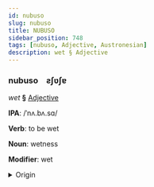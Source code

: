 ```yaml
---
id: nubuso
slug: nubuso
title: NUBUSO
sidebar_position: 748
tags: [nubuso, Adjective, Austronesian]
description: wet § Adjective
---
```


### nubuso&emsp;<span kind="abugida">ƨʃʋʃɐ</span>

*wet* **§** [Adjective](../../tags/Adjective)

**IPA**: /ˈnʌ.bʌ.sɑ/

**Verb**: to be wet

**Noun**: wetness

**Modifier**: wet

<details>
    <summary>Origin</summary>
    Ilocano nabasa [nɐbɐˈsa]<br/>
    <em>Austronesian Language Family</em>
</details>